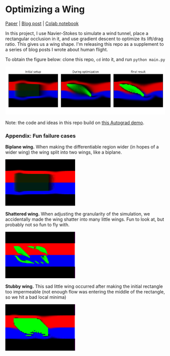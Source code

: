 # Optimizing a Wing

[Paper](https://greydanus.github.io/2020/10/14/optimizing-a-wing/) | [Blog post](https://greydanus.github.io/2020/10/14/optimizing-a-wing/) | [Colab notebook](https://colab.research.google.com/drive/1RTsSyr7B3THKVGp_44Oyh7rxBriOHzJ7)

In this project, I use Navier-Stokes to simulate a wind tunnel, place a rectangular occlusion in it, and use gradient descent to optimize its lift/drag ratio. This gives us a wing shape. I'm releasing this repo as a supplement to a series of blog posts I wrote about human flight.

To obtain the figure below: clone this repo, `cd` into it, and run `python main.py `

![optimize_wing.png](./static/optimize_wing.png)

Note: the code and ideas in this repo build on [this Autograd demo](https://github.com/HIPS/autograd/blob/master/examples/fluidsim/wing.png).


### Appendix: Fun failure cases

**Biplane wing.** When making the differentiable region wider (in hopes of a wider wing) the wing split into two wings, like a biplane.

![biplane.gif](./static/biplane.gif)

**Shattered wing.** When adjusting the granularity of the simulation, we accidentally made the wing shatter into many little wings. Fun to look at, but probably not so fun to fly with.

![shatter.gif](./static/shatter.gif)

**Stubby wing.** This sad little wing occurred after making the initial rectangle too impermeable (not enough flow was entering the middle of the rectangle, so we hit a bad local minima)

![stubby.gif](./static/stubby.gif)
